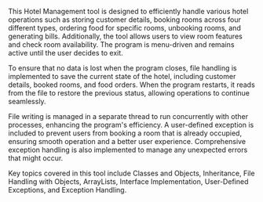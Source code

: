 This Hotel Management tool is designed to efficiently handle various hotel operations such as storing customer details, booking rooms across four different types, ordering food for specific rooms, unbooking rooms, and generating bills. Additionally, the tool allows users to view room features and check room availability. The program is menu-driven and remains active until the user decides to exit.

To ensure that no data is lost when the program closes, file handling is implemented to save the current state of the hotel, including customer details, booked rooms, and food orders. When the program restarts, it reads from the file to restore the previous status, allowing operations to continue seamlessly.

File writing is managed in a separate thread to run concurrently with other processes, enhancing the program's efficiency. A user-defined exception is included to prevent users from booking a room that is already occupied, ensuring smooth operation and a better user experience. Comprehensive exception handling is also implemented to manage any unexpected errors that might occur.

Key topics covered in this tool include Classes and Objects, Inheritance, File Handling with Objects, ArrayLists, Interface Implementation, User-Defined Exceptions, and Exception Handling.
